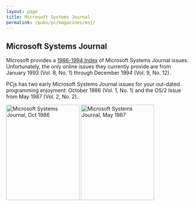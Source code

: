 ```yaml
---
layout: page
title: Microsoft Systems Journal
permalink: /pubs/pc/magazines/msj/
---
```


Microsoft Systems Journal
---

Microsoft provides a [1986-1994 Index](https://www.microsoft.com/msj/backissues86.aspx) of Microsoft Systems Journal issues.
Unfortunately, the only online issues they currently provide are from January 1993 (Vol. 8, No. 1) through December 1994 (Vol. 9, No. 12).

PCjs has two early Microsoft Systems Journal issues for your out-dated programming enjoyment: October 1986 (Vol. 1, No. 1)
and the OS/2 Issue from May 1987 (Vol. 2, No. 2). 

[<img src="http://static.pcjs.org/pubs/pc/magazines/msj/MSJ-1986-10/thumbs/MSJ-1986-10 1.jpeg" width="200" height="260" alt="Microsoft Systems Journal, Oct 1986"/>](MSJ-1986-10/)
[<img src="http://static.pcjs.org/pubs/pc/magazines/msj/MSJ-1987-05/thumbs/MSJ-1987-05 1.jpeg" width="200" height="260" alt="Microsoft Systems Journal, May 1987"/>](MSJ-1987-05/)
